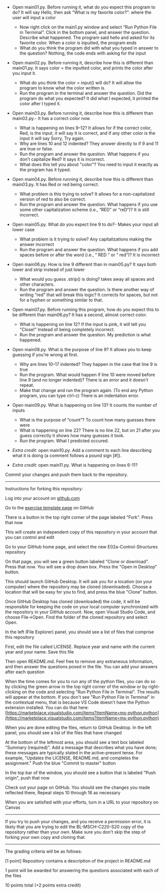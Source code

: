 

- Open main01.py. Before running it, what do you expect this program to do?
It will say Hello, then ask "What is my favorite color?". where the user will input a color
  - Now right click on the main1.py window and select “Run Python File in Terminal”. Click in the bottom panel, and answer the question. Describe what happened. The program said hello and asked for its favorite color. When a color is inputted, the program ends
  - What do you think the program did with what you typed in answer to the question? Nothing, the code ends with asking for the input


- Open main02.py. Before running it, describe how this is different than main01.py. It says color = the inputted color, and prints the color after you input it.
  - What do you think the color = input() will do? It will allow the program to know what the color written is.
  - Run the program in the terminal and answer the question. Did the program do what you expected? It did what I expected, it printed the color after I typed it.

- Open main03.py. Before running it, describe how this is different than main02.py.- It has a correct color now.
  - What is happening on lines 9–12? It allows for if the correct color, Red, is the input, it will say it is correct, and if any other color is the input it will say Sorry, Try again.
  - Why are lines 10 and 12 indented? They answer directly to if 9 and 11 are true or false.
  - Run the program and answer the question. What happens if you don’t capitalize Red? It says it is incorrect.
  - What does this tell you about "color"? You need to input it exactly as the program has it typed.

- Open main04.py. Before running it, describe how this is different than main03.py. It has Red or red being correct.
  - What problem is this trying to solve? It allows for a non-capitalized version of red to also be correct.
  - Run the program and answer the question. What happens if you use some other capitalization scheme (i.e., “RED” or “reD“)? It is still incorrect.

- Open main05.py. What do you expect line 9 to do?- Makes your input all lower case
  - What problem is it trying to solve? Any capitalizations making the answer incorrect
  - Run the program and answer the question. What happens if you add spaces before or after the word (i.e., “ RED “ or “ red”)? It is incorrect

 - Open main06.py. How is line 9 different than in main05.py? It says both lower and strip instead of just lower
   - What would you guess .strip() is doing? takes away all spaces and other characters.
   - Run the program and answer the question. Is there another way of writing “red” that will break this logic? It corrects for spaces, but not for a hyphen or something similar to that.

 - Open main07.py. Before running this program, how do you expect this to be different than main06.py? It has a second, almost correct color.
   - What is happening on line 12? If the input is pink, it will tell you "Close!" Instead of being completely incorrect.
   - Run the program and answer the question. My prediction is what happened.

 - Open main08.py. What is the purpose of line 9? It allows you to keep guessing if you're wrong at first.
   - Why are lines 10–17 indented? They happen in the case that line 9 is true
   - Run the program. What would happen if line 10 were moved before line 9 (and no longer indented)? There is an error and it doesn't repeat.
   - Make that change and run the program again. (To end any Python program, you can type ctrl-c) There is an indentation error.

 - Open main09.py. What is happening on line 13? It counts the number of inputs
   - What is the purpose of “count”? To count how many guesses there were
   - What is happening on line 22? There is no line 22, but on 21 after you guess correctly it shows how many guesses it took.
   - Run the program. What I predicted occured.
   
 - *Extra credit:* open main10.py. Add a comment to each line describing what it is doing (a comment follows a pound sign [#]).
 - *Extra credit:* open main11.py. What is happening on lines 6-11?
  
Commit your changes and push them back to the repository.
 

---

Instructions for forking this repository:
 
Log into your account on [github.com](https://github.com)

Go to the [exercise template page](https://github.com/BL-MSCH-C220-S20/E02a-Control-Structures) on GitHub

There is a button in the top right corner of the page labeled "Fork". Press that now

This will create an independent copy of this repository in your account that you can control and edit

Go to your GitHub home page, and select the new E02a-Control-Structures repository

On that page, you will see a green button labeled "Clone or download". Press that now. You will see a drop down box. Press the "Open in Desktop" button.

This should launch GitHub Desktop. It will ask you for a location (on your computer) where the repository may be cloned (downloaded). Choose a location that will be easy for you to find, and press the blue "Clone" button.

Once GitHub Desktop has cloned (downloaded) the code, it will be responsible for keeping the code on your local computer synchronized with the repository in your GitHub account. Now, open Visual Studio Code, and choose File->Open. Find the folder of the cloned repository and select Open.

In the left (File Explorer) panel, you should see a list of files that comprise this repository

First, edit the file called LICENSE. Replace year and name with the current year and your name. Save this file

Then open README.md. Feel free to remove any extraneous information, and then answer the questions posed in the file. You can add your answers after each question

When the time comes for you to run any of the python files, you can do so by clicking the green arrow in the top right corner of the window or by right-clicking on the code and selecting "Run Python File in Terminal". The results will appear at the bottom. If you don't see "Run Python File in Terminal" in the contextual menu, that is because VS Code doesn't have the Python extension installed. You can do that here: [https://marketplace.visualstudio.com/items?itemName=ms-python.python](https://marketplace.visualstudio.com/items?itemName=ms-python.python)

When you are done editing the files, return to GitHub Desktop. In the left panel, you should see a list of the files that have changed

At the bottom of the leftmost area, you should see a text box labeled "Summary (required)". Add a message that describes what you have done; these messages are typically stated in the active-present tense. For example, "Updates the LICENSE, README.md, and completes the assignment." Push the blue "Commit to master" button

In the top bar of the window, you should see a button that is labeled "Push origin", push that now

Check out your page on GitHub. You should see the changes you made reflected there, Repeat steps 10 through 16 as necessary

When you are satisfied with your efforts, turn in a URL to your repository on Canvas

---
If you try to push your changes, and you receive a permission error, it is likely that you are trying to edit the BL-MSCH-C220-S20 copy of the repository rather than your own. Make sure you don't skip the step of forking your own copy and cloning that.

---

The grading criteria will be as follows:
 
[1 point] Repository contains a description of the project in README.md

1 point will be awarded for answering the questions associated with each of the files

10 points total (+2 points extra credit)
